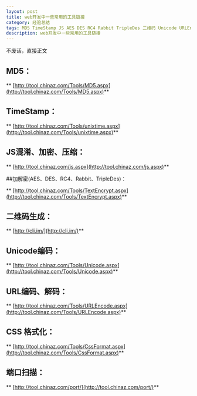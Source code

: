 ```yaml
---
layout: post
title: web开发中一些常用的工具链接
category: 经验总结
tags: MD5 TimeStamp JS AES DES RC4 Rabbit TripleDes 二维码 Unicode URLEncode 
description: web开发中一些常用的工具链接
---
```


不废话，直接正文

## MD5：

** [http://tool.chinaz.com/Tools/MD5.aspx](http://tool.chinaz.com/Tools/MD5.aspx)**

## TimeStamp：

** [http://tool.chinaz.com/Tools/unixtime.aspx](http://tool.chinaz.com/Tools/unixtime.aspx)** 

## JS混淆、加密、压缩：

** [http://tool.chinaz.com/js.aspx](http://tool.chinaz.com/js.aspx)** 

##加解密(AES、DES、RC4、Rabbit、TripleDes)：

** [http://tool.chinaz.com/Tools/TextEncrypt.aspx](http://tool.chinaz.com/Tools/TextEncrypt.aspx)** 

## 二维码生成：

** [http://cli.im/](http://cli.im/)** 

## Unicode编码：

** [http://tool.chinaz.com/Tools/Unicode.aspx](http://tool.chinaz.com/Tools/Unicode.aspx)** 

## URL编码、解码：

** [http://tool.chinaz.com/Tools/URLEncode.aspx](http://tool.chinaz.com/Tools/URLEncode.aspx)** 

## CSS 格式化：

** [http://tool.chinaz.com/Tools/CssFormat.aspx](http://tool.chinaz.com/Tools/CssFormat.aspx)** 

## 端口扫描：

** [http://tool.chinaz.com/port/](http://tool.chinaz.com/port/)** 


